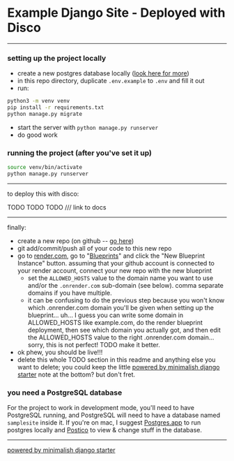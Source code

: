 # Example Django Site - Deployed with Disco

---

### setting up the project locally

- create a new postgres database locally ([look here for more](#you-need-a-postgresql-database))
- in this repo directory, duplicate `.env.example` to `.env` and fill it out
- run:

```bash
python3 -m venv venv
pip install -r requirements.txt
python manage.py migrate
```

- start the server with `python manage.py runserver`
- do good work

### running the project (after you've set it up)

```bash
source venv/bin/activate
python manage.py runserver
```

---

to deploy this with disco:

TODO TODO TODO /// link to docs

---

finally:

- create a new repo (on github -- [go here](https://github.com/new))
- git add/commit/push all of your code to this new repo
- go to [render.com](https://render.com/), go to "[Blueprints](https://dashboard.render.com/blueprints)" and click the "New Blueprint Instance" button. assuming that your github account is connected to your render account, connect your new repo with the new blueprint
  - set the `ALLOWED_HOSTS` value to the domain name you want to use and/or the `.onrender.com` sub-domain (see below). comma separate domains if you have multiple.
  - it can be confusing to do the previous step because you won't know which .onrender.com domain you'll be given when setting up the blueprint... uh... I guess you can write some domain in ALLOWED_HOSTS like example.com, do the render blueprint deployment, then see which domain you actually got, and then edit the ALLOWED_HOSTS value to the right .onrender.com domain... sorry, this is not perfect! TODO make it better.
- ok phew, you should be live!!!
- delete this whole TODO section in this readme and anything else you want to delete; you could keep the little [powered by minimalish django starter](https://github.com/gregsadetsky/minimalish-django-starter) note at the bottom? but don't fret.

### you need a PostgreSQL database

For the project to work in development mode, you'll need to have PostgreSQL running, and PostgreSQL will need to have a database named `samplesite` inside it. If you're on mac, I suggest [Postgres.app](https://postgresapp.com/) to run postgres locally and [Postico](https://eggerapps.at/postico2/) to view & change stuff in the database.

-----

[powered by minimalish django starter](https://github.com/gregsadetsky/minimalish-django-starter) 